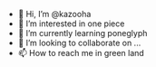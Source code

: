 - 👋 Hi, I’m @kazooha
- 👀 I’m interested in one piece
- 🌱 I’m currently learning poneglyph
- 💞️ I’m looking to collaborate on ...
- 📫 How to reach me in green land

<!---
Fahrezy22/Fahrezy22 is a ✨ special ✨ repository because its `README.md` (this file) appears on your GitHub profile.
You can click the Preview link to take a look at your changes.
--->
